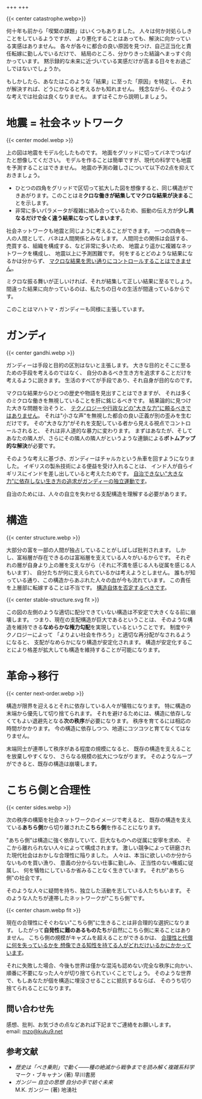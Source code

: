 +++
+++

{{< center catastrophe.webp>}}

何十年も前から「喫緊の課題」はいくつもありました。
人々は何か対処らしきことをしているようですが、
より悪化することはあっても、解決に向かっている実感はありません。
各々が各々に都合の良い原因を見つけ、自己正当化と責任転嫁に勤しんでいるだけで、
結局のところ、分かりきった結論へまっすぐ向かっています。
黙示録的な未来に近づいている実感だけが高まる日々をお過ごしではないでしょうか。

もしかしたら、あなたはこのような「結果」に至った「原因」を特定し、
それが解決すれば、どうにかなると考えるかも知れません。
残念ながら、そのような考えでは社会は良くなりません。
まずはそこから説明しましょう。

# 地震 = 社会ネットワーク
{{< center model.webp >}}

上の図は地震をモデル化したものです。
地面をグリッドに切ってバネでつなげたと想像してください。
モデルを作ることは簡単ですが、現代の科学でも地震を予測することはできません。
地震の予測の難しさについて以下の2点を抑えておきましょう。

- ひとつの四角をグリッドで区切って拡大した図を想像すると、同じ構造ができあがります。このことは**ミクロな働きが結集してマクロな結果が決まる**ことを示します。
- 非常に多いパラメータが複雑に絡み合っているため、振動の伝え方が**少し異なるだけで全く違う結果になってしまいます**。

社会ネットワークも地震と同じように考えることができます。
一つの四角を一人の人間として、バネは人間関係とみなします。
人間同士の関係は会話する、売買する、組織を構成する、など非常に多いため、
地震より遥かに複雑なネットワークを構成し、
地震以上に予測困難です。
何をするとどのような結果になるかは分からず、
<ins>マクロな結果を思い通りにコントロールすることはできません</ins>。

ミクロな振る舞いが正しいければ、それが結集して正しい結果に至るでしょう。
間違った結果に向かっているのは、私たちの日々の生活が間違っているからです。

このことはマハトマ・ガンディーも同様に主張しています。

# ガンディ
{{< center gandhi.webp >}}


ガンディーは手段と目的の区別はないと主張します。
大きな目的とそこに至るための手段を考えるのではなく、
自分のあるべき生き方を追求することだけを考えるように説きます。
生活のすべてが手段であり、それ自身が目的なのです。

マクロな結果からひとつの歴史や物語を見出すことはできますが、
それは多くのミクロな働きを無視していることを肝に銘じるべきです。
結果論的に見つけた大きな問題を治そうと、
<ins>テクノロジーや行政などの"大きな力"に頼るべきではありません</ins>。
それは"小さな声"を無視した都合の良い正義が別の歪みを生むだけです。
その"大きな力"がそれを支配している者から見える視点でコントロールされると、
それは非人道的な暴力に変わります。
まずはあなたが、そしてあなたの隣人が、さらにその隣人の隣人がというような連鎖による**ボトムアップ的な解決**が必要です。

そのような考えに基づき、ガンディーはチャルカという糸車を回すようになりました。
イギリスの製糸技術による便益を受け入れることは、
インド人が自らイギリスにインドを差し出していると考えたためです。
<ins>自治できない"大きな力"に依存しない生き方の追求がガンディーの独立運動です</ins>。

自治のためには、人々の自立を失わせる支配構造を理解する必要があります。

# 構造
{{< center structure.webp >}}

大部分の富を一部の人間が独占していることがしばしば批判されます。
しかし、富裕層が存在できるのは富裕層を支えている人々がいるからです。
それぞれの層が自身より上の層を支えながら（それに不満を感じる人も従属を感じる人もいます）、
自分たちが何に支えられているかは考えようとしません。
誰もが知っている通り、この構造からあぶれた人々の血が今も流れています。
この責任を上層部に転嫁することは不当です。
<ins>構造自体を否定するべきです</ins>。

{{< center stable-structure.svg fit >}}

この図の左側のような適切に配分できていない構造は不安定で大きくなる前に崩壊します。
つまり、現在の支配構造が巨大であるということは、
そのような構造を維持できる**なめらかな権力勾配**を実現しているということです。
制度やテクノロジーによって
「よりよい社会を作ろう」と適切な再分配がなされるようになると、
支配がなめらかになり構造が安定化されます。
構造が安定化することにより格差が拡大しても構造を維持することが可能になります。

# 革命→移行
{{< center next-order.webp >}}

構造が限界を迎えるとそれに依存している人々が犠牲になります。
特に構造の末端から優先して切り捨てられます。
それを避けるためには、構造に依存しなくてもよい退避先となる**次の秩序**が必要になります。
秩序を育てるには相応の時間がかかります。
今の構造に依存しつつ、地道にコツコツと育てなくてはなりません。

末端同士が連帯して秩序がある程度の規模になると、
既存の構造を支えることを放棄しやすくなり、
さらなる規模の拡大につながります。
そのようなループができると、既存の構造は崩壊します。


# こちら側と合理性
{{< center sides.webp >}}

次の秩序の構築を社会ネットワークのイメージで考えると、
既存の構造を支えている**あちら側**から切り離された**こちら側**を作ることになります。

"あちら側"は構造に強く依存していて、巨大なものへの従属に安寧を求め、
そこから離れられない人々によって構成されます。
激しい競争によって研磨された現代社会はおかしな合理性に陥りました。
人々は、本当に欲しいのか分からないものを買い漁り、
意義の分からない仕事に勤しみ、
正当性のない権威に従属し、
何を犠牲にしているか省みることなく生きています。
それが"あちら側"の社会です。

そのような人々に疑問を持ち、独立した活動を志している人たちもいます。
そのような人たちが連帯したネットワークが"こちら側"です。

{{< center chasm.webp fit >}}


現在の合理性にそぐわない"こちら側"に生きることは非合理的な選択になります。
したがって**自発性に難のあるものたち**が自然にこちら側に来ることはありません。
こちら側の規模がキャズムを超えることができるかは、
<ins>合理性と代償に何を失っているかを
想像できる知性を持てる人がどれだけいるかにかかっています</ins>。

それに失敗した場合、今後も世界は僅かな混沌も認めない完全な秩序に向かい、
順番に不要になった人々が切り捨てられていくことでしょう。
そのような世界で、もしあなたが個を構造に埋没させることに抵抗するならば、
そのうち切り捨てられることになります。

## 問い合わせ先
感想、批判、お気づきの点などあれば下記までご連絡をお願いします。  
email: <a href="mailto:mzo@kuku9.net">mzo@kuku9.net</a>

## 参考文献
- *歴史は「べき乗則」で動く――種の絶滅から戦争までを読み解く複雑系科学*  
   マーク・ブキャナン (著) 早川書房
- *ガンジー 自立の思想 自分の手で紡ぐ未来*  
   M.K. ガンジー (著) 地湧社
